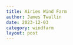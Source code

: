 ```yaml
---
title: Airies Wind Farm
author: James Twallin
date: 2023-12-03
category: windfarm
layout: post
---
```

